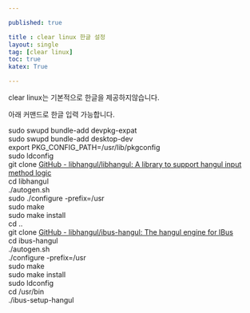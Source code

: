 ```yaml
---

published: true

title : clear linux 한글 설정
layout: single
tag: [clear linux]
toc: true
katex: True

---
```






clear linux는 기본적으로 한글을 제공하지않습니다.

아래 커맨드로 한글 입력 가능합니다.

sudo swupd bundle-add devpkg-expat  
sudo swupd bundle-add desktop-dev  
export PKG_CONFIG_PATH=/usr/lib/pkgconfig  
sudo ldconfig  
git clone [GitHub - libhangul/libhangul: A library to support hangul input method logic](https://github.com/libhangul/libhangul)  
cd libhangul  
./autogen.sh  
sudo ./configure -prefix=/usr  
sudo make  
sudo make install  
cd ..  
git clone [GitHub - libhangul/ibus-hangul: The hangul engine for IBus](https://github.com/libhangul/ibus-hangul)  
cd ibus-hangul  
./autogen.sh  
./configure -prefix=/usr  
sudo make  
sudo make install  
sudo ldconfig  
cd /usr/bin  
./ibus-setup-hangul

